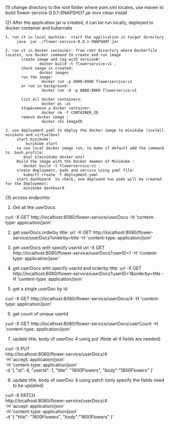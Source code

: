 (1) change directory to the root folder where pom.xml locates, use maven to build flower-service-0.0.1-SNAPSHOT.jar
    mvn clean install
   
(2) After the application jar is created, it can be run locally, deployed to docker container and  kubernate

    1. run it in local machine:  start the application in target directory
         java -jar ./flower-service-0.0.1-SNAPSHOT.jar
 
    2. run it in docker container: from root directory where Dockerfile locates, use docker command to create and run image
		   create image and tag with version#:            
		           docker build -t flowerservice:v1 .
		   check image is created:  
		           docker images
		   run the image:           
		            docker run -p 8080:8080 flowerservice:v1
		   or run in background:
		            docker run -d -p 8080:8080 flowerserice:v1
		   
		   list all docker containers:  
		            docker ps -al
		   stop&remove a docker container: 
		            docker rm -f CONTAINER_ID
		   remove docker image : 
		            docker rmi ImageID
		   
    3. use deployment.yaml to deploy the docker image to minikube (install minikute and virtualbox)
         start minikube:
             minikube start
         to use local docker image run, to make if default add the command to .bash_profile:
            eval $(minikube docker-env)
         Build the image with the Docker daemon of Minikube :
            docker build -t flowerservice:v1 .
         create deployment, pods and service using yaml file:
            kubectl create -f deployment.yaml
         start dashboard  to check, one deploand two pods will be created for the deployment:
            minikube dashboard
           
	     
(3) access endpoints:

1. Get all the userDocs

curl -X GET http://localhost:8080/flower-service/userDocs -H 'content-type: application/json' 
  
2. get userDocs orderby title:
  url -X GET http://localhost:8080/flower-service/userDocs?orderby=title -H 'content-type: application/json' 
  
3. get userDocs with specify userId
  url -X GET http://localhost:8080/flower-service/userDocs?userID=1 -H 'content-type: application/json' 
  
4. get userDocs with specify userId and orderby title:
  url -X GET http://localhost:8080/flower-service/userDocs?userID=1&orderby=title -H 'content-type: application/json' 

5. get a single userDoc by id
 
 curl -X GET http://localhost:8080/flower-service/userDocs/4 -H 'content-type: application/json' 

6. get count of unique userId

curl -X GET  http://localhost:8080/flower-service/userDocs/userCount -H 'content-type: application/json'

7. update title, body of userDoc 4 using put (Note all 4 fields are needed)

curl -X PUT \
  http://localhost:8080/flower-service/userDocs/4 \
  -H 'accept: application/json' \
  -H 'content-type: application/json' \
  -d '{
    "id": 4,
    "userId": 1,
    "title": "1800Flowers",
    "body":"1800Flowers"
}'


8. update title, body of userDoc 4 using patch (only specify the fields need to be updated)

curl -X PATCH \
  http://localhost:8080/flower-service/userDocs/4 \
  -H 'accept: application/json' \
  -H 'content-type: application/json' \
  -d '{
    "title": "1800Flowers",
    "body":"1800Flowers"
}'


  
